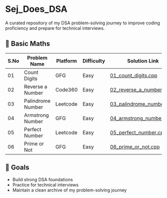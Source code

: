# Sej_Does_DSA
A curated repository of my DSA problem-solving journey to improve coding proficiency and prepare for technical interviews.

## 🔢 Basic Maths

| S.No | Problem Name         | Platform | Difficulty | Solution Link                     |
|------|----------------------|----------|------------|-----------------------------------|
| 01   | Count Digits         | GFG      | Easy       | [01_count_digits.cpp](./BasicMaths/01_count_digits.cpp) |
| 02   | Reverse a Number     | Code360     | Easy       | [02_reverse_a_number.cpp](./BasicMaths/02_reverse_a_number.cpp) |
| 03   | Palindrome Number    | Leetcode     | Easy       | [03_palindrome_number.cpp](./BasicMaths/03_palindrome_number.cpp) |
| 04   | Armstrong Number     | GFG      | Easy       | [04_armstrong_number.cpp](./BasicMaths/04_armstrong_number.cpp) |
| 05   | Perfect Number       | Leetcode      | Easy       | [05_perfect_number.cpp](./BasicMaths/05_perfect_number.cpp) |
| 06   | Prime or Not         | GFG      | Easy       | [06_prime_or_not.cpp](./BasicMaths/06_prime_or_not.cpp) |




## 🎯 Goals

- Build strong DSA foundations
- Practice for technical interviews
- Maintain a clean archive of my problem-solving journey

